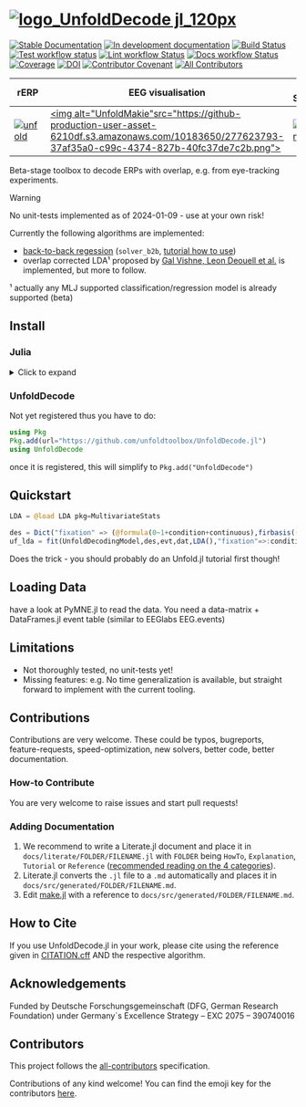 # [![logo_UnfoldDecode jl_120px](https://github.com/unfoldtoolbox/UnfoldDecode.jl/assets/57703446/965b93aa-33e1-420e-a707-1fe8d7e3bcbe)](https://github.com/unfoldtoolbox/UnfoldDecode.jl/tree/main)

[![Stable Documentation](https://img.shields.io/badge/docs-stable-blue.svg)](https://unfoldtoolbox.github.io/UnfoldDecode.jl/stable)
[![In development documentation](https://img.shields.io/badge/docs-dev-blue.svg)](https://unfoldtoolbox.github.io/UnfoldDecode.jl/dev)
[![Build Status](https://github.com/unfoldtoolbox/UnfoldDecode.jl/workflows/Test/badge.svg)](https://github.com/unfoldtoolbox/UnfoldDecode.jl/actions)
[![Test workflow status](https://github.com/unfoldtoolbox/UnfoldDecode.jl/actions/workflows/Test.yml/badge.svg?branch=main)](https://github.com/unfoldtoolbox/UnfoldDecode.jl/actions/workflows/Test.yml?query=branch%3Amain)
[![Lint workflow Status](https://github.com/unfoldtoolbox/UnfoldDecode.jl/actions/workflows/Lint.yml/badge.svg?branch=main)](https://github.com/unfoldtoolbox/UnfoldDecode.jl/actions/workflows/Lint.yml?query=branch%3Amain)
[![Docs workflow Status](https://github.com/unfoldtoolbox/UnfoldDecode.jl/actions/workflows/Docs.yml/badge.svg?branch=main)](https://github.com/unfoldtoolbox/UnfoldDecode.jl/actions/workflows/Docs.yml?query=branch%3Amain)
[![Coverage](https://codecov.io/gh/unfoldtoolbox/UnfoldDecode.jl/branch/main/graph/badge.svg)](https://codecov.io/gh/unfoldtoolbox/UnfoldDecode.jl)
[![DOI](https://zenodo.org/badge/DOI/FIXME)](https://doi.org/FIXME)
[![Contributor Covenant](https://img.shields.io/badge/Contributor%20Covenant-2.1-4baaaa.svg)](CODE_OF_CONDUCT.md)
[![All Contributors](https://img.shields.io/github/all-contributors/unfoldtoolbox/UnfoldDecode.jl?labelColor=5e1ec7&color=c0ffee&style=flat-square)](#contributors)

|rERP|EEG visualisation|EEG Simulations|BIDS pipeline|Decode EEG data|Statistical testing|
|---|---|---|---|---|---|
| <a href="https://github.com/unfoldtoolbox/Unfold.jl/tree/main"><img src="https://github-production-user-asset-6210df.s3.amazonaws.com/10183650/277623787-757575d0-aeb9-4d94-a5f8-832f13dcd2dd.png" alt="unfold"></a> | <a href="https://github.com/unfoldtoolbox/UnfoldMakie.jl"><img  alt="UnfoldMakie"src="https://github-production-user-asset-6210df.s3.amazonaws.com/10183650/277623793-37af35a0-c99c-4374-827b-40fc37de7c2b.png"></a>|<a href="https://github.com/unfoldtoolbox/UnfoldSim.jl"><img alt="UnfoldSim" src="https://github-production-user-asset-6210df.s3.amazonaws.com/10183650/277623795-328a4ccd-8860-4b13-9fb6-64d3df9e2091.png"></a>|<a href="https://github.com/unfoldtoolbox/UnfoldBIDS.jl"><img alt="UnfoldBIDS" src="https://github-production-user-asset-6210df.s3.amazonaws.com/10183650/277622460-2956ca20-9c48-4066-9e50-c5d25c50f0d1.png"></a>|<a href="https://github.com/unfoldtoolbox/UnfoldDecode.jl"><img alt="UnfoldDecode" src="https://github-production-user-asset-6210df.s3.amazonaws.com/10183650/277622487-802002c0-a1f2-4236-9123-562684d39dcf.png"></a>|<a href="https://github.com/unfoldtoolbox/UnfoldStats.jl"><img  alt="UnfoldStats" src="https://github-production-user-asset-6210df.s3.amazonaws.com/10183650/277623799-4c8f2b5a-ea84-4ee3-82f9-01ef05b4f4c6.png"></a>|

Beta-stage toolbox to decode ERPs with overlap, e.g. from eye-tracking experiments.

> [!WARNING]
> No unit-tests implemented as of 2024-01-09 - use at your own risk!

Currently the following algorithms are implemented:

- [back-to-back regession](https://doi.org/10.1016/j.neuroimage.2020.117028) (`solver_b2b`, [tutorial how to use](https://unfoldtoolbox.github.io/Unfold.jl/dev/HowTo/custom_solvers/#Back2Back-regression))
- overlap corrected LDA¹ proposed by [Gal Vishne, Leon Deouell et al.](https://doi.org/10.1101/2023.06.28.546397) is implemented, but more to follow.

¹ actually any MLJ supported classification/regression model is already supported (beta)

## Install

### Julia

<details>
<summary>Click to expand</summary>

The recommended way to install julia is [juliaup](https://github.com/JuliaLang/juliaup).
It allows you to, e.g., easily update Julia at a later point, but also test out alpha/beta versions etc.

TL:DR; If you dont want to read the explicit instructions, just copy the following command

#### Windows

AppStore -> JuliaUp,  or `winget install julia -s msstore` in CMD

#### Mac & Linux

`curl -fsSL https://install.julialang.org | sh` in any shell
</details>

### UnfoldDecode

Not yet registered thus you have to do:

```julia
using Pkg
Pkg.add(url="https://github.com/unfoldtoolbox/UnfoldDecode.jl")
using UnfoldDecode
```

once it is registered, this will simplify to `Pkg.add("UnfoldDecode")`

## Quickstart

```julia
LDA = @load LDA pkg=MultivariateStats

des = Dict("fixation" => (@formula(0~1+condition+continuous),firbasis((-0.1,1.),100)));
uf_lda = fit(UnfoldDecodingModel,des,evt,dat,LDA(),"fixation"=>:condition)
```

Does the trick - you should probably do an Unfold.jl tutorial first though!

## Loading Data

have a look at PyMNE.jl to read the data. You need a data-matrix + DataFrames.jl event table (similar to EEGlabs EEG.events)

## Limitations

- Not thoroughly tested, no unit-tests yet!
- Missing features: e.g. No time generalization is available, but straight forward to implement with the current tooling.

## Contributions

Contributions are very welcome. These could be typos, bugreports, feature-requests, speed-optimization, new solvers, better code, better documentation.

### How-to Contribute

You are very welcome to raise issues and start pull requests!

### Adding Documentation

1. We recommend to write a Literate.jl document and place it in `docs/literate/FOLDER/FILENAME.jl` with `FOLDER` being `HowTo`, `Explanation`, `Tutorial` or `Reference` ([recommended reading on the 4 categories](https://documentation.divio.com/)).
2. Literate.jl converts the `.jl` file to a `.md` automatically and places it in `docs/src/generated/FOLDER/FILENAME.md`.
3. Edit [make.jl](https://github.com/unfoldtoolbox/Unfold.jl/blob/main/docs/make.jl) with a reference to `docs/src/generated/FOLDER/FILENAME.md`.

## How to Cite

If you use UnfoldDecode.jl in your work, please cite using the reference given in [CITATION.cff](https://github.com/unfoldtoolbox/UnfoldDecode.jl/blob/main/CITATION.cff) AND the respective algorithm.

## Acknowledgements

Funded by Deutsche Forschungsgemeinschaft (DFG, German Research Foundation) under Germany´s Excellence Strategy – EXC 2075 – 390740016

## Contributors

<!-- ALL-CONTRIBUTORS-LIST:START - Do not remove or modify this section -->
<!-- prettier-ignore-start -->
<!-- markdownlint-disable -->

<!-- markdownlint-restore -->
<!-- prettier-ignore-end -->

<!-- ALL-CONTRIBUTORS-LIST:END -->

This project follows the [all-contributors](https://allcontributors.org/docs/en/specification) specification.

Contributions of any kind welcome!
You can find the emoji key for the contributors [here](https://github.com/unfoldtoolbox/Unfold.jl/blob/main/docs/contrib-emoji.md).
